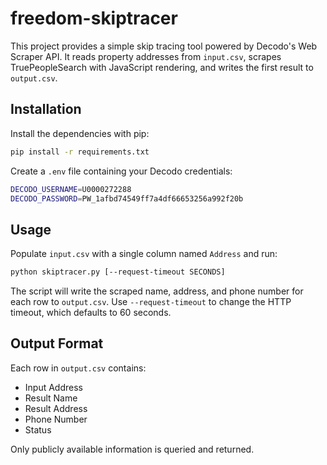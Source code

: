 # freedom-skiptracer

This project provides a simple skip tracing tool powered by Decodo's Web Scraper API. It reads property addresses from `input.csv`, scrapes TruePeopleSearch with JavaScript rendering, and writes the first result to `output.csv`.

## Installation

Install the dependencies with pip:

```bash
pip install -r requirements.txt
```

Create a `.env` file containing your Decodo credentials:

```bash
DECODO_USERNAME=U0000272288
DECODO_PASSWORD=PW_1afbd74549ff7a4df66653256a992f20b
```

## Usage

Populate `input.csv` with a single column named `Address` and run:

```bash
python skiptracer.py [--request-timeout SECONDS]
```

The script will write the scraped name, address, and phone number for each row to `output.csv`.
Use `--request-timeout` to change the HTTP timeout, which defaults to 60 seconds.

## Output Format

Each row in `output.csv` contains:

- Input Address
- Result Name
- Result Address
- Phone Number
- Status

Only publicly available information is queried and returned.

